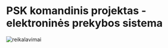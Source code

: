 # PSK komandinis projektas - elektroninės prekybos sistema

![reikalavimai](PSK-Savana/psk-reikalavimai.jpg)

